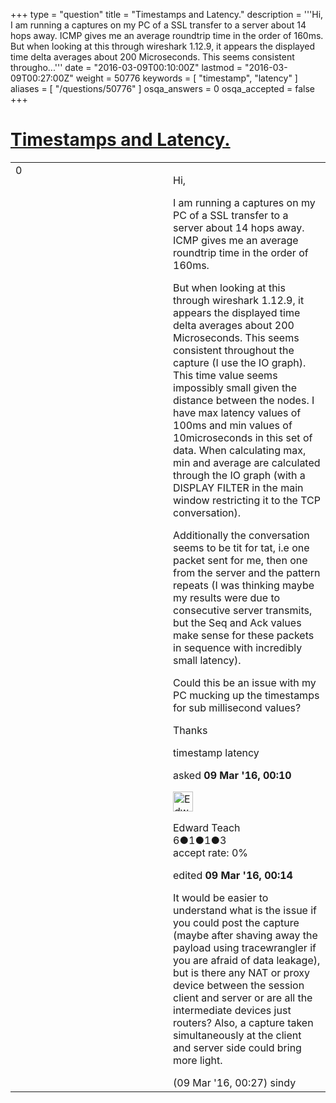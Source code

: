 +++
type = "question"
title = "Timestamps and Latency."
description = '''Hi, I am running a captures on my PC of a SSL transfer to a server about 14 hops away. ICMP gives me an average roundtrip time in the order of 160ms. But when looking at this through wireshark 1.12.9, it appears the displayed time delta averages about 200 Microseconds. This seems consistent througho...'''
date = "2016-03-09T00:10:00Z"
lastmod = "2016-03-09T00:27:00Z"
weight = 50776
keywords = [ "timestamp", "latency" ]
aliases = [ "/questions/50776" ]
osqa_answers = 0
osqa_accepted = false
+++

<div class="headNormal">

# [Timestamps and Latency.](/questions/50776/timestamps-and-latency)

</div>

<div id="main-body">

<div id="askform">

<table id="question-table" style="width:100%;"><colgroup><col style="width: 50%" /><col style="width: 50%" /></colgroup><tbody><tr class="odd"><td style="width: 30px; vertical-align: top"><div class="vote-buttons"><span id="post-50776-upvote" class="ajax-command post-vote up" rel="nofollow" title="I like this post (click again to cancel)"> </span><div id="post-50776-score" class="post-score" title="current number of votes">0</div><span id="post-50776-downvote" class="ajax-command post-vote down" rel="nofollow" title="I dont like this post (click again to cancel)"> </span> <span id="favorite-mark" class="ajax-command favorite-mark" rel="nofollow" title="mark/unmark this question as favorite (click again to cancel)"> </span><div id="favorite-count" class="favorite-count"></div></div></td><td><div id="item-right"><div class="question-body"><p>Hi,</p><p>I am running a captures on my PC of a SSL transfer to a server about 14 hops away. ICMP gives me an average roundtrip time in the order of 160ms.</p><p>But when looking at this through wireshark 1.12.9, it appears the displayed time delta averages about 200 Microseconds. This seems consistent throughout the capture (I use the IO graph). This time value seems impossibly small given the distance between the nodes. I have max latency values of 100ms and min values of 10microseconds in this set of data. When calculating max, min and average are calculated through the IO graph (with a DISPLAY FILTER in the main window restricting it to the TCP conversation).</p><p>Additionally the conversation seems to be tit for tat, i.e one packet sent for me, then one from the server and the pattern repeats (I was thinking maybe my results were due to consecutive server transmits, but the Seq and Ack values make sense for these packets in sequence with incredibly small latency).</p><p>Could this be an issue with my PC mucking up the timestamps for sub millisecond values?</p><p>Thanks</p></div><div id="question-tags" class="tags-container tags"><span class="post-tag tag-link-timestamp" rel="tag" title="see questions tagged &#39;timestamp&#39;">timestamp</span> <span class="post-tag tag-link-latency" rel="tag" title="see questions tagged &#39;latency&#39;">latency</span></div><div id="question-controls" class="post-controls"></div><div class="post-update-info-container"><div class="post-update-info post-update-info-user"><p>asked <strong>09 Mar '16, 00:10</strong></p><img src="https://secure.gravatar.com/avatar/98bd18a6f957c01c4ae2acf420bee185?s=32&amp;d=identicon&amp;r=g" class="gravatar" width="32" height="32" alt="Edward%20Teach&#39;s gravatar image" /><p><span>Edward Teach</span><br />
<span class="score" title="6 reputation points">6</span><span title="1 badges"><span class="badge1">●</span><span class="badgecount">1</span></span><span title="1 badges"><span class="silver">●</span><span class="badgecount">1</span></span><span title="3 badges"><span class="bronze">●</span><span class="badgecount">3</span></span><br />
<span class="accept_rate" title="Rate of the user&#39;s accepted answers">accept rate:</span> <span title="Edward Teach has no accepted answers">0%</span></p></div><div class="post-update-info post-update-info-edited"><p><span> edited <strong>09 Mar '16, 00:14</strong> </span></p></div></div><div id="comments-container-50776" class="comments-container"><span id="50778"></span><div id="comment-50778" class="comment"><div id="post-50778-score" class="comment-score"></div><div class="comment-text"><p>It would be easier to understand what is the issue if you could post the capture (maybe after shaving away the payload using tracewrangler if you are afraid of data leakage), but is there any NAT or proxy device between the session client and server or are all the intermediate devices just routers? Also, a capture taken simultaneously at the client and server side could bring more light.</p></div><div id="comment-50778-info" class="comment-info"><span class="comment-age">(09 Mar '16, 00:27)</span> <span class="comment-user userinfo">sindy</span></div></div></div><div id="comment-tools-50776" class="comment-tools"></div><div class="clear"></div><div id="comment-50776-form-container" class="comment-form-container"></div><div class="clear"></div></div></td></tr></tbody></table>

</div>

</div>

